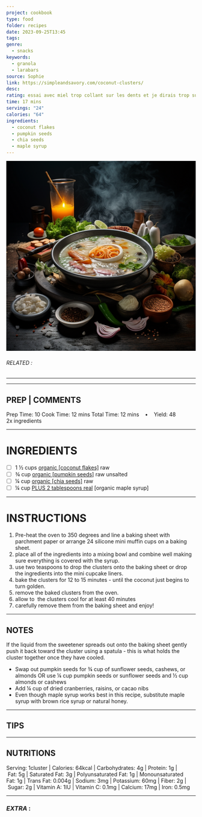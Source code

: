 ```yaml
---
project: cookbook
type: food
folder: recipes
date: 2023-09-25T13:45
tags: 
genre:
  - snacks
keywords:
  - granola
  - larabars
source: Sophie
link: https://simpleandsavory.com/coconut-clusters/
desc: 
rating: essai avec miel trop collant sur les dents et je dirais trop sucré
time: 17 mins
servings: "24"
calories: "64"
ingredients:
  - coconut flakes
  - pumpkin seeds
  - chia seeds
  - maple syrup
---
```


![IMAGE](_default.png)

###### *RELATED* : 
---


---
## PREP | COMMENTS

Prep Time: 10 Cook Time: 12 mins Total Time: 12 mins    •    Yield: 48 2x ingredients

---
# INGREDIENTS

- [ ] 1 ½ cups [organic [coconut flakes]](https://www.shareasale.com/m-pr.cfm?merchantID=62192&userID=1268058&productID=602800823) raw
- [ ] ¾ cup [organic [pumpkin seeds]](https://www.shareasale.com/m-pr.cfm?merchantID=62192&userID=1268058&productID=602798078) raw unsalted
- [ ] ¼ cup [organic [chia seeds]](https://www.shareasale.com/m-pr.cfm?merchantID=62192&userID=1268058&productID=602801887) raw
- [ ] ¼ cup [PLUS 2 tablespoons real](https://www.amazon.com/gp/product/B0083QJU72/ref=as_li_qf_sp_asin_il_tl?ie=UTF8&tag=simpandsavo-20&camp=1789&creative=9325&linkCode=as2&creativeASIN=B0083QJU72&linkId=247a375dbd83cffc571ace5446c2221d) [organic maple syrup]

---
# INSTRUCTIONS

1. Pre-heat the oven to 350 degrees and line a baking sheet with parchment paper or arrange 24 silicone mini muffin cups on a baking sheet.
2. place all of the ingredients into a mixing bowl and combine well making sure everything is covered with the syrup.
3. use two teaspoons to drop the clusters onto the baking sheet or drop the ingredients into the mini cupcake liners.
4. bake the clusters for 12 to 15 minutes - until the coconut just begins to turn golden.
5. remove the baked clusters from the oven.
6. allow to  the clusters cool for at least 40 minutes
7. carefully remove them from the baking sheet and enjoy!

---
## NOTES

If the liquid from the sweetener spreads out onto the baking sheet gently push it back toward the cluster using a spatula - this is what holds the cluster together once they have cooled. 

- Swap out pumpkin seeds for ¾ cup of sunflower seeds, cashews, or almonds OR use ¼ cup pumpkin seeds or sunflower seeds and ½ cup almonds or cashews
- Add ¼ cup of dried cranberries, raisins, or cacao nibs
- Even though maple syrup works best in this recipe, substitute maple syrup with brown rice syrup or natural honey.

---
## TIPS



---
## NUTRITIONS

Serving: 1cluster | Calories: 64kcal | Carbohydrates: 4g | Protein: 1g | Fat: 5g | Saturated Fat: 3g | Polyunsaturated Fat: 1g | Monounsaturated Fat: 1g | Trans Fat: 0.004g | Sodium: 3mg | Potassium: 60mg | Fiber: 2g | Sugar: 2g | Vitamin A: 1IU | Vitamin C: 0.1mg | Calcium: 17mg | Iron: 0.5mg

---
### *EXTRA* :



